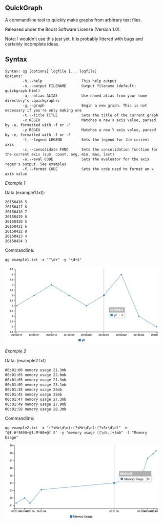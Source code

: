 QuickGraph
----------

A commandline tool to quickly make graphs from arbitrary text files.

Released under the Boost Software License (Version 1.0).

Note: I wouldn't use this just yet. It is probably littered with bugs and certainly incomplete ideas.

Syntax
------

    Syntax: qg [options] logfile [... logfile]
    Options:
            -h,--help                  This help output
            -o,--output FILENAME       Output filename (default: quickgraph.html)
            -a,--alias ALIAS           Use named alias from your home directory's .quickgraphrc
            -g,--graph                 Begin a new graph. This is not necessary if you're only making one
            -t,--title TITLE           Sets the title of the current graph
            -x REGEX                   Matches a new X axis value, parsed by -e, formatted with -f or -F
            -y REGEX                   Matches a new Y axis value, parsed by -e, formatted with -f or -F
            -l,--legend LEGEND         Sets the legend for the current axis
            -c,--consolidate FUNC      Sets the consolidation function for the current axis (sum, count, avg, min, max, last)
            -e,--eval CODE             Sets the evaluator for the axis regex's output. See examples
            -f,--format CODE           Sets the code used to format an x axis value

*Example 1*

Data (example1.txt):

    20150416 5
    20150417 6
    20150418 7
    20150419 6
    20150420 5
    20150421 6
    20150422 8
    20150423 4
    20150424 3

Commandline:

    qg example1.txt -x "^\d+" -y "\d+$"

![Example1](https://raw.githubusercontent.com/joedrago/node-quickgraph/master/examples/ex1.png)

*Example 2*

Data: (example2.txt)

    00:01:00 memory usage 21.3mb
    00:01:03 memory usage 22.0mb
    00:01:05 memory usage 21.3mb
    00:01:09 memory usage 23.1mb
    00:01:35 memory usage 24mb
    00:01:45 memory usage 25mb
    00:01:47 memory usage 27.3mb
    00:01:49 memory usage 27.9mb
    00:01:50 memory usage 28.3mb

Commandline:

    qg example2.txt -x "(?<H>\d\d):(?<M>\d\d):(?<S>\d\d)" -e "@f.H*3600+@f.M*60+@f.S" -y "memory usage ([\d\.]+)mb" -l "Memory Usage"

![Example2](https://raw.githubusercontent.com/joedrago/node-quickgraph/master/examples/ex2.png)
